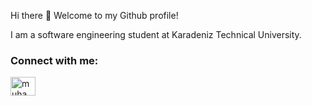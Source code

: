 Hi there 👋
Welcome to my Github profile!

I am a software engineering student at Karadeniz Technical University. 




<h3 align="left">Connect with me:</h3>
<p align="left">
<a href="https://linkedin.com/in/muhammedaksoy-5b3a931b1" target="blank"><img align="center" src="https://raw.githubusercontent.com/rahuldkjain/github-profile-readme-generator/master/src/images/icons/Social/linked-in-alt.svg" alt="muhammedaksoy-5b3a931b1" height="30" width="40" /></a>
</p>

